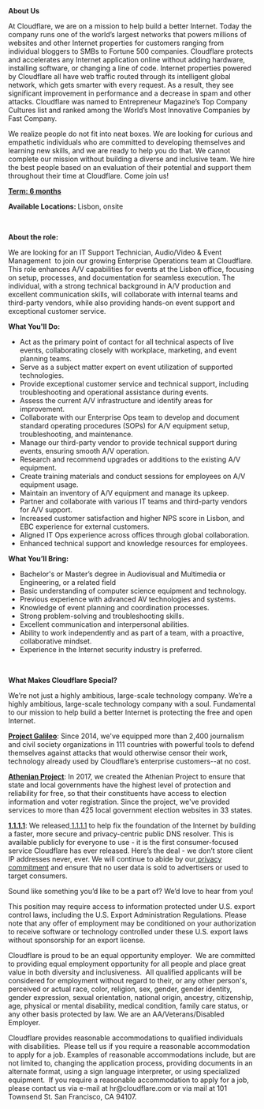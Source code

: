 <div class="content-intro">
	<div><strong>About Us</strong></div>
	<div>
		<p>At Cloudflare, we are on a mission to help build a better Internet. Today the company runs one of the world’s largest networks that powers millions of websites and other Internet properties for customers ranging from individual bloggers to SMBs to Fortune 500 companies. Cloudflare protects and accelerates any Internet application online without adding hardware, installing software, or changing a line of code. Internet properties powered by Cloudflare all have web traffic routed through its intelligent global network, which gets smarter with every request. As a result, they see significant improvement in performance and a decrease in spam and other attacks. Cloudflare was named to Entrepreneur Magazine’s Top Company Cultures list and ranked among the World’s Most Innovative Companies by Fast Company.&nbsp;</p>
		<p><span style="font-weight: 400;">We realize people do not fit into neat boxes. We are looking for curious and empathetic individuals who are committed to developing themselves and learning new skills, and we are ready to help you do that. We cannot complete our mission without building a diverse and inclusive team. We hire the best people based on an evaluation of their potential and support them throughout their time at Cloudflare. Come join us!&nbsp;</span></p>
	</div>
</div>
<p><span style="text-decoration: underline;"><strong>Term: 6 months</strong></span></p>
<p><strong>Available Locations:&nbsp;</strong>Lisbon, onsite</p>
<p>&nbsp;</p>
<p><strong>About the role:&nbsp;</strong></p>
<p>We are looking for an IT Support Technician, Audio/Video &amp; Event Management&nbsp; to join our growing Enterprise Operations team at Cloudflare. This role enhances A/V capabilities for events at the Lisbon office, focusing on setup, processes, and documentation for seamless execution. The individual, with a strong technical background in A/V production and excellent communication skills, will collaborate with internal teams and third-party vendors, while also providing hands-on event support and exceptional customer service.</p>
<p><strong>What You'll Do:</strong></p>
<ul>
	<li>Act as the primary point of contact for all technical aspects of live events, collaborating closely with workplace, marketing, and event planning teams.</li>
	<li>Serve as a subject matter expert on event utilization of supported technologies.</li>
	<li>Provide exceptional customer service and technical support, including troubleshooting and operational assistance during events.</li>
	<li>Assess the current A/V infrastructure and identify areas for improvement.</li>
	<li>Collaborate with our Enterprise Ops team to develop and document standard operating procedures (SOPs) for A/V equipment setup, troubleshooting, and maintenance.</li>
	<li>Manage our third-party vendor to provide technical support during events, ensuring smooth A/V operation.</li>
	<li>Research and recommend upgrades or additions to the existing A/V equipment.</li>
	<li>Create training materials and conduct sessions for employees on A/V equipment usage.</li>
	<li>Maintain an inventory of A/V equipment and manage its upkeep.</li>
	<li>Partner and collaborate with various IT teams and third-party vendors for A/V support.</li>
	<li>Increased customer satisfaction and higher NPS score in Lisbon, and EBC experience for external customers.</li>
	<li>Aligned IT Ops experience across offices through global collaboration.</li>
	<li>Enhanced technical support and knowledge resources for employees.</li>
</ul>
<p><strong>What You’ll Bring:</strong></p>
<ul>
	<li>Bachelor's or Master’s degree in Audiovisual and Multimedia or Engineering, or a related field</li>
	<li>Basic understanding of computer science equipment and technology.</li>
	<li>Previous experience with advanced AV technologies and systems.</li>
	<li>Knowledge of event planning and coordination processes.</li>
	<li>Strong problem-solving and troubleshooting skills.</li>
	<li>Excellent communication and interpersonal abilities.</li>
	<li>Ability to work independently and as part of a team, with a proactive, collaborative mindset.</li>
	<li>Experience in the Internet security industry is preferred.</li>
</ul>
<p>&nbsp;</p>
<div class="content-conclusion">
	<p><strong>What Makes Cloudflare Special?</strong></p>
	<p><span style="font-weight: 400;">We’re not just a highly ambitious, large-scale technology company. We’re a highly ambitious, large-scale technology company with a soul. Fundamental to our mission to help build a better Internet is protecting the free and open Internet.</span></p>
	<p><a href="https://blog.cloudflare.com/protecting-free-expression-online/"><strong>Project Galileo</strong></a><span style="font-weight: 400;">: Since 2014, we've equipped more than 2,400 journalism and civil society organizations in 111 countries with powerful tools to defend themselves against attacks that would otherwise censor their work, technology already used by Cloudflare’s enterprise customers--at no cost.</span></p>
	<p><strong><a href="https://www.cloudflare.com/athenian/">Athenian Project</a></strong><span style="font-weight: 400;">: In 2017, we created the Athenian Project to ensure that state and local governments have the highest level of protection and reliability for free, so that their constituents have access to election information and voter registration. Since the project, we've provided services to more than 425 local government election websites in 33 states.</span></p>
	<p><a href="https://1.1.1.1/"><strong>1.1.1.1</strong></a><span style="font-weight: 400;">: We released</span><a href="https://1.1.1.1/"> <span style="font-weight: 400;">1.1.1.1</span></a><span style="font-weight: 400;"> to help fix the foundation of the Internet by building a faster, more secure and privacy-centric public DNS resolver. This is available publicly for everyone to use - it is the first consumer-focused service Cloudflare has ever released. Here’s the deal - we don’t store client IP addresses never, ever. We will continue to abide by our</span><a href="https://developers.cloudflare.com/1.1.1.1/privacy/public-dns-resolver"> privacy commitment</a><span style="font-weight: 400;"> and ensure that no user data is sold to advertisers or used to target consumers.</span></p>
	<p><span style="font-weight: 400;">Sound like something you’d like to be a part of? We’d love to hear from you!</span></p>
	<p><span style="font-weight: 400;">This position may require access to information protected under U.S. export control laws, including the U.S. Export Administration Regulations. Please note that any offer of employment may be conditioned on your authorization to receive software or technology controlled under these U.S. export laws without sponsorship for an export license.</span></p>
	<p><span style="font-weight: 400;">Cloudflare is proud to be an equal opportunity employer. &nbsp;We are committed to providing equal employment opportunity for all people and place great value in both diversity and inclusiveness. &nbsp;All qualified applicants will be considered for employment without regard to their, or any other person's, perceived or actual</span> <span style="font-weight: 400;">race, color, religion, sex, gender, gender identity, gender expression, sexual orientation, national origin, ancestry, citizenship, age, physical or mental disability, medical condition, family care status, or any other basis protected by law. </span><span style="font-weight: 400;">We are an AA/Veterans/Disabled Employer.</span></p>
	<p><span style="font-weight: 400;">Cloudflare provides reasonable accommodations to qualified individuals with disabilities. &nbsp;Please tell us if you require a reasonable accommodation to apply for a job. Examples of reasonable accommodations include, but are not limited to, changing the application process, providing documents in an alternate format, using a sign language interpreter, or using specialized equipment. &nbsp;If you require a reasonable accommodation to apply for a job, please contact us via e-mail at </span><span style="font-weight: 400;">hr@cloudflare.com</span><span style="font-weight: 400;"> or via mail at 101 Townsend St. San Francisco, CA 94107.</span></p>
</div>